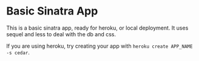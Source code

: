 # Basic Sinatra App

This is a basic sinatra app, ready for heroku, or local deployment. It uses sequel and less to deal with the db and css. 

If you are using heroku, try creating your app with `heroku create APP_NAME -s cedar`.
